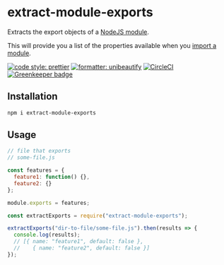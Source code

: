 # extract-module-exports

Extracts the export objects of a [NodeJS module][module].

This will provide you a list of the properties available when you [import a module][require].

[![code style: prettier](https://img.shields.io/badge/code_style-prettier-ff69b4.svg?style=flat-square)](https://github.com/prettier/prettier)
[![formatter: unibeautify](https://img.shields.io/badge/formatter-unibeautify-388ede.svg?style=flat-square)](https://unibeautify.com)
[![CircleCI](https://circleci.com/gh/jonyeezs/extract-module-exports/tree/master.svg?style=shield)](https://circleci.com/gh/jonyeezs/extract-module-exports/tree/master) [![Greenkeeper badge](https://badges.greenkeeper.io/jonyeezs/extract-module-exports.svg)](https://greenkeeper.io/)

## Installation

```sh
npm i extract-module-exports
```

## Usage

```js
// file that exports
// some-file.js

const features = {
  feature1: function() {},
  feature2: {}
};

module.exports = features;
```

```js
const extractExports = require("extract-module-exports");

extractExports("dir-to-file/some-file.js").then(results => {
  console.log(results);
  // [{ name: "feature1", default: false },
  // 	{ name: "feature2", default: false }]
});
```

[module]: https://nodejs.org/api/modules.html#modules_the_module_object
[require]: https://nodejs.org/api/modules.html#modules_require_id

